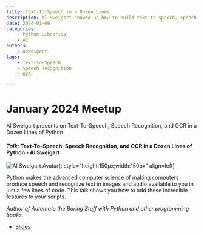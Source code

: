```yaml
---
title: Text-To-Speech in a Dozen Lines
description: Al Sweigart showed us how to build text-to-speech, speech-recognition, and OCR apps in a dozen lines of Python
date: 2024-01-09
categories: 
    - Python Libraries
    - AI
authors:
    - asweigart
tags:
    - Text-To-Speech
    - Speech Recognition
    - OCR

---
```


# January 2024 Meetup

Al Sweigart presents on Text-To-Speech, Speech Recognition, and OCR in a Dozen Lines of Python

<!-- more -->

#### _Talk:_  Text-To-Speech, Speech Recognition, and OCR in a Dozen Lines of Python - Al Sweigart
![Al Sweigart Avatar](https://github.com/asweigart.png){: style="height:150px;width:150px" align=left}

Python makes the advanced computer science of making computers produce speech and recognize text in images and audio available to you in just a few lines of code. This talk shows you how to add these incredible features to your scripts.

_Author of Automate the Boring Stuff with Python and other programming books._

* [Slides](https://bit.ly/pytexasjan2024)
